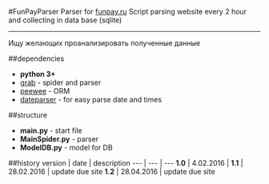#FunPayParser
Parser for [funpay.ru](http://funpay.ru)
Script parsing website every 2 hour and collecting in data base (sqlite)

---
Ищу желающих проанализировать полученные данные

##dependencies
* __python 3+__ 
* [grab](http://docs.grablib.org/en/latest/usage/installation.html) - spider and parser
* [peewee](http://docs.peewee-orm.com/en/latest/) - ORM
* [dateparser](https://dateparser.readthedocs.org/en/latest/) - for easy parse date and times

##structure
* __main.py__ - start file
* __MainSpider.py__ - parser
* __ModelDB.py__ - model for DB

##history
version | date | description
--- | --- | ---
__1.0__ | 4.02.2016 | 
__1.1__ | 28.02.2016 | update due site
__1.2__ | 28.04.2016 | update due site